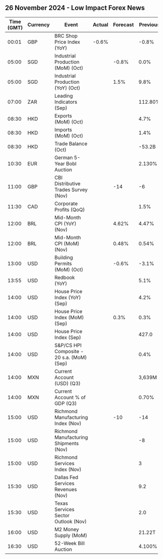 ## 26 November 2024 - Low Impact Forex News

| Time (GMT) | Currency | Event | Actual | Forecast | Previous |
|------|----------|-------|--------|----------|----------|
| 00:01 | GBP | BRC Shop Price Index (YoY) | -0.6% |  | -0.8% |
| 05:00 | SGD | Industrial Production (MoM) (Oct) |  | -0.8% | 0.0% |
| 05:00 | SGD | Industrial Production (YoY) (Oct) |  | 1.5% | 9.8% |
| 07:00 | ZAR | Leading Indicators (Sep) |  |  | 112.80% |
| 08:30 | HKD | Exports (MoM) (Oct) |  |  | 4.7% |
| 08:30 | HKD | Imports (MoM) (Oct) |  |  | 1.4% |
| 08:30 | HKD | Trade Balance (Oct) |  |  | -53.2B |
| 10:30 | EUR | German 5-Year Bobl Auction |  |  | 2.130% |
| 11:00 | GBP | CBI Distributive Trades Survey (Nov) |  | -14 | -6 |
| 11:30 | CAD | Corporate Profits (QoQ) |  |  | 1.5% |
| 12:00 | BRL | Mid-Month CPI (YoY) (Nov) |  | 4.62% | 4.47% |
| 12:00 | BRL | Mid-Month CPI (MoM) (Nov) |  | 0.48% | 0.54% |
| 13:00 | USD | Building Permits (MoM) (Oct) |  | -0.6% | -3.1% |
| 13:55 | USD | Redbook (YoY) |  |  | 5.1% |
| 14:00 | USD | House Price Index (YoY) (Sep) |  |  | 4.2% |
| 14:00 | USD | House Price Index (MoM) (Sep) |  | 0.3% | 0.3% |
| 14:00 | USD | House Price Index (Sep) |  |  | 427.0 |
| 14:00 | USD | S&P/CS HPI Composite - 20 s.a. (MoM) (Sep) |  |  | 0.4% |
| 14:00 | MXN | Current Account (USD) (Q3) |  |  | 3,639M |
| 14:00 | MXN | Current Account % of GDP (Q3) |  |  | 0.70% |
| 15:00 | USD | Richmond Manufacturing Index (Nov) |  | -10 | -14 |
| 15:00 | USD | Richmond Manufacturing Shipments (Nov) |  |  | -8 |
| 15:00 | USD | Richmond Services Index (Nov) |  |  | 3 |
| 15:30 | USD | Dallas Fed Services Revenues (Nov) |  |  | 9.2 |
| 15:30 | USD | Texas Services Sector Outlook (Nov) |  |  | 2.0 |
| 16:00 | USD | M2 Money Supply (MoM) |  |  | 21.22T |
| 16:30 | USD | 52-Week Bill Auction |  |  | 4.100% |
